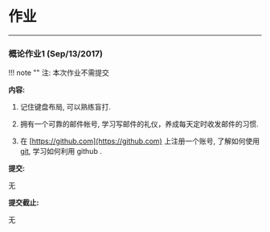 作业
===


---

<!--

<a name="lab8"></a>
### Python练习 Lab8 (Dec/20/2017)

** 内容及要求: **

[http://ic.openjudge.cn/lab8](http://ic.openjudge.cn/lab8/)

---

<a name="lab7"></a>
### Python练习 Lab7 (Dec/13/2017)

** 内容及要求: **

[http://ic.openjudge.cn/lab7](http://ic.openjudge.cn/lab7/)

---

<a name="assign3"></a>
### Python作业 Assign3 (Dec/13/2017)

** 单词统计 **

统计一个文本文件中单词的出现次数。

网站 [http://www.gutenberg.org](http://www.gutenberg.org)提供了很多名著
的TXT版本供下载.  例如, 小说 **ALICE'S ADVENTURES IN WONDERLAND** 的一个TXT 
版本在[http://www.gutenberg.org/cache/epub/19033/pg19033.txt](http://www.gutenberg.org/cache/epub/19033/pg19033.txt).

请写一个单词统计的程序, 对于给定URL的文件, 输出单词的出现频率, 按频率大小倒序
输出, 如下所示.


```
the		    807
and		    404
a		    328
to		    327
of		    318
she		    237
in		    227
it		    183
you		    171
alice		168
```

** 如何得到要统计的文件的URL **

要统计的文件的URL通过命令行参数给出。

假定有一个Python 文件 t.py, 其源码如下:

```python
import sys

print(sys.argv)
```

在终端中分别以如下方式运行 t.py, 观察执行结果

```
$ python t.py
['t.py']
$ python t.py 1 2 3
['t.py', '1', '2', '3']
```

sys.argv 列表保存了用户传递给Python的参数, 参数都是字符串。argv[0] 永远
存在, 通常是Python文件的名字。其他参数(如果给出了)在 argv[1:]中。

本次作业的完整代码框架如下:

```python
#!/usr/bin/env python3

"""wcount.py: count words from an Internet file.

__author__ = "Zhangsan"
__pkuid__  = "1600012345"
__email__  = "zhangsan@pku.edu.cn"
"""

import sys
from urllib.request import urlopen


def wcount(lines, topn=10):
    """count words from lines of text string, then sort by their counts
    in reverse order, output the topn (word count), each in one line. 
    """

    # your code goes here
    pass

if __name__ == '__main__':

    if  len(sys.argv) == 1:
        print('Usage: {} url [topn]'.format(sys.argv[0]))
        print('  url: URL of the txt file to analyze ')
        print('  topn: how many (words count) to output. If not given, will output top 10 words')
        sys.exit(1)

    try:
        topn = 10
        if len(sys.argv) == 3:
            topn = int(sys.argv[2])
    except ValueError:
        print('{} is not a valid topn int number'.format(sys.argv[2]))
        sys.exit(1)

    try:
        with urlopen(sys.argv[1]) as f:
            contents = f.read()
            lines   = contents.decode()
            wcount(lines, topn)
    except Exception as err:
        print(err)
        sys.exit(1)
```

你的任务是实现 wcount 函数, 使上述框架功能完整正确。

运行 

```
$ python wcount.py http://www.gutenberg.org/cache/epub/19033/pg19033.txt 20
```

或者

```
$ python wcount.py http://www.gutenberg.org/cache/epub/19033/pg19033.txt
```

将得到如前所示的结果。

** 要求: **

提交一个文件 wcount.py , 实现上述要求. 


** 提交: **

在线提交到 [北京大学课程网](http://course.pku.edu.cn)

**提交截止:**

2017年12月26日23:59

---

<a name="lab6"></a>
### Python练习 Lab6 (Dec/06/2017)

** 内容及要求: **

[http://ic.openjudge.cn/lab6](http://ic.openjudge.cn/lab6/)

---


<a name="assign2"></a>
### Python作业 Assign2 (Nov/29/2017)

** 汇率计算 **


本次作业来源于
[http://www.cs.cornell.edu/courses/cs1110/2016fa/assignments/assignment1/index.php#service](http://www.cs.cornell.edu/courses/cs1110/2016fa/assignments/assignment1/index.php#service)

** 简要说明 **

网站 [http://cs1110.cs.cornell.edu/2016fa/a1server.php?](http://cs1110.cs.cornell.edu/2016fa/a1server.php?) 提供了查询计算汇率的功能。要正确使用，需要访问时提供参数 :

`from=source&to=target&amt=amount`

其中 `source`, `target`是由三个字母代表的货币名称, `amt`是要计算的数值,

例如 `from=USD&to=EUR&amt=2.5` 表示 计算 2.5美元对应多少欧元

完整的 URL请求为:

[http://cs1110.cs.cornell.edu/2016fa/a1server.php?from=USD&to=EUR&amt=2.5](http://cs1110.cs.cornell.edu/2016fa/a1server.php?from=USD&to=EUR&amt=2.5)

在浏览器中输入该地址, 得到的结果类似为:

`{ "from" : "2.5 United States Dollars", "to" : "2.24075 Euros", "success" : true, "error" : "" }`

本次作业的主要目标, 就是分析得到的字符串, 从里面获取需要的结果.

你需要实现的函数:

```python
def exchange(currency_from, currency_to, amount_from):
    """Returns: amount of currency received in the given exchange.

    In this exchange, the user is changing amount_from money in 
    currency currency_from to the currency currency_to. The value 
    returned represents the amount in currency currency_to.

    The value returned has type float.

    Parameter currency_from: the currency on hand
    Precondition: currency_from is a string for a valid currency code
    
    Parameter currency_to: the currency to convert to
    Precondition: currency_to is a string for a valid currency code
    
    Parameter amount_from: amount of currency to convert
    Precondition: amount_from is a float"""
```

** 如何在Python3中访问URL **

```python
from urllib.request import urlopen

doc = urlopen('http://cs1110.cs.cornell.edu/2016fa/a1server.php?from=USD&to=EUR&amt=2.5')
docstr = doc.read()
doc.close()
jstr = docstr.decode('ascii')
```

doc.read() 返回的是字节流, 如:
`b'{ "from" : "2.5 United States Dollars", "to" : "2.24075 Euros", "success" : true, "error" : "" }'`
可以调用 `decode`方法得到正常的字符串.


** 迭代开发过程 **

本次作业建议采取迭代开发方法, 从基本功能开始, 逐渐完成最终功能, 具体可参考 

[http://www.cs.cornell.edu/courses/cs1110/2016fa/assignments/assignment1/index.php#iterative](http://www.cs.cornell.edu/courses/cs1110/2016fa/assignments/assignment1/index.php#iterative)

** 编写测试函数 **

对于迭代开发中实现的每一个函数, 需要提供一个测试函数, 测试其是否正确, 可
以用Python语言的 `aasert` 函数编写测试代码.

```python
def test_get_from()
    assert('USD' == get_from(json))
```

你需要写一个 `testAll` 函数, 里面测试所有你编写的测试函数

```python
def testAll()
    """test all cases"""
    test_get_from()
    test_B()
    test_C()
    print("All tests passed")
```

注意: 所有的测试函数和被测函数都在同一个文件 currency.py 中, 不需要单独建立测试文件, 这和[http://www.cs.cornell.edu/courses/cs1110/2016fa/assignments/assignment1/index.php](http://www.cs.cornell.edu/courses/cs1110/2016fa/assignments/assignment1/index.php) 要求不同。

** 要求: **

提交一个文件 currency.py , 实现上述要求. 

75分: 正确实现了 `exchange` 函数

85分: 提供了测试函数

95分: 提供了模块说明和函数说明

** 提交: **

在线提交, 将currency.py 提交到 [北京大学课程网](http://course.pku.edu.cn)

**提交截止:**

2016年12月19日23:59

---


<a name="lab5"></a>
### Python练习 Lab5 (Nov/29/2017)

** 内容及要求: **

[http://ic.openjudge.cn/lab5](http://ic.openjudge.cn/lab5/)

---


<a name="lab4"></a>
### Python练习 Lab4 (Nov/22/2017)

** 内容及要求: **

[http://ic.openjudge.cn/lab4](http://ic.openjudge.cn/lab4/)

---


<a name="assign1"></a>
### Python作业 Assign1 (Nov/15/2016)

** 内容及要求: **

用python的turtle库, 写一个程序 planets.py, 能仿真太阳系水金火木土地球6大行星围绕太阳的运行轨迹. 如下图所示:

<img src="../images/assign_planets.png" width=480>

planets.py要符合基本的python [编程规范](python.md#style).

**提交:**

在线提交, 将planets.py 提交到 [北京大学课程网](http://course.pku.edu.cn)

**提交截止:**

2017年11月28日23:59

---

<a name="lab3"></a>
### Python练习 Lab3 (Nov/15/2017)

** 内容及要求: **

[http://ic.openjudge.cn/lab3](http://ic.openjudge.cn/lab3/)

---


<a name="lab2"></a>
### Python练习 Lab2 (Nov/8/2017)

** 内容及要求: **

[http://ic.openjudge.cn/lab2](http://ic.openjudge.cn/lab2/)

本次Lab程序输出是图形, 系统无法测试, 请自己本地测试后提交.

---

<a name="lab1"></a>
### Python练习 Lab1 (Nov/1/2017)

** 内容及要求: **

[http://ic.openjudge.cn/lab1](http://ic.openjudge.cn/lab1/)

---

<a name="lab0"></a>
### Python练习 Lab0 (Oct/25/2017)

!!! note ""
    注: 本次作业不需提交

** 内容: **

0. 熟悉自己所用操作系统的[终端操作](cmd.md), 可以在终端下复制、查看文件, 改变当前路径等

1. 在自己的机器上安装[anaconda](https://mirror.tuna.tsinghua.edu.cn/anaconda/archive/)/[miniconda](https://mirror.tuna.tsinghua.edu.cn/anaconda/miniconda/), 熟悉 python3, ipython, jupyter, pip的用法, 选择并熟悉一个编辑器或IDE

2. 在 [http://iwork.pku.edu.cn](http://iwork.pku.edu.cn) 上申请成为正式用户, 阅读Help, 创建 Workspace, 熟悉 Notebook 工作环境

3. 在Notebook 中 打印运行 `print('Hello Python!')`

4. 在Notebook 中 创建一个 **markdown** 类型的Cell, 写一段markdown 文本

**提交:**

无

**提交截止:**

无

---

<a name="ihw5"></a>
### 概论作业5 (Oct/18/2017)

1. 北京大学某单位的某台机器IP地址为162.105.203.160, 子网掩码为255.255.255.128，

    - 1) 该单位的网络号(网络+子网)是多少？

    - 2) 该单位理论上可容纳多少主机？

    - 3) 北大可以有多少个这样的子网(假定北大全部是162.105网段)？

2. 小明打开浏览器, 输入地址 http://course.pku.edu.cn 发现打不开网页, 请帮助他分析问题可能出在哪儿。

3. 请为自己写一个个人WEB主页, 介绍自己, 主页上要有自己的照片.

**提交:**

本次作业以html文件及附件提交. 其中 第1-2题的题目及解答, 作为自己个人主页介绍中的一个条目 ** 作业 ** 出现.

如果有多个附件如图片, CSS, JS, 请用zip打包压缩后上传.

上传前, 请测试确保你对显示效果满意.

以 html 附件提交到 [北京大学课程网](http://course.pku.edu.cn)

**提交截止:**

2017年10月31日23:59

** 如何测试html **

假定你写好了一个html文件, 路径是 `C:\web\index.html`,  如何测试?

1. 首先, 你需要运行一个WEB服务器. 如果你已经安装了python3, 

打开终端(Windows, OS/X, Linux [各自不同](cmd.md)), 进入 C:\web 目录, 运行 

```bash
python3 -m http.server 9090
```

将会启动一个简单的Python Web服务器, 监听 9090 端口

2. 打开浏览器, 输入 `http://localhost:9090/index.html`

可以看到你的html的显示效果

----

<a name="ihw4"></a>
### 概论作业4 (Oct/11/2017)

回答下述问题

1. 解释作业、进程、线程的概念，进程和线程概念的提出分别解决了什么问题？

2. 描述哲学家就餐问题及解法，说明同步、互斥、死锁、活锁的概念。

3. 了解磁盘、分区、简单卷、跨区卷等磁盘管理中的概念。

**提交:**

在线提交, 或者以doc,pdfl 附件提交到 [北京大学课程网](http://course.pku.edu.cn)

**提交截止:**

2017年10月17日23:59

<hr>

<a name="ihw3"></a>
### 概论作业3 (Sep/27/2017)

**内容:**

1. SSD 硬盘的工作原理是什么？有哪些优点和缺点？

2. 现代计算机系统中到处都用到了缓存。你打开浏览器, 访问某网站, 查看了一幅图片, 请描述可能有哪些缓存系统参与了该过程？

3. 请调研处理器和存储技术的发展趋势.

**提交:**

在线提交, 或者以doc,pdfl 附件提交到 [北京大学课程网](http://course.pku.edu.cn)

**提交截止:**

2017年10月10日23:59

<hr>


<a name="ihw2"></a>
### 概论作业2 (Sep/20/2017)

**内容:**

1. 某一音频信号采样频率为8000次/秒, 每次采样有256个不同的数据值, 求每秒
需要多少位来表示这个信号. 

2. 你有一个数码照片文件，希望在彩色激光打印机上打印出来，如何计算能打印的最
大尺寸？

3. 某基于 IEEE 754浮点数格式的 16 bit 浮点数表示, 有 9 个小数位, 请给出 
±0, ±1.0, 最大非规范化数, 最小非规范化数, 最小规范化浮点数, 最大规范化浮点数,  
±∞,  NaN 的二进制表示(表示形式请参照讲义).

**提交:**

在线提交, 或者以doc,pdfl 附件提交到 [北京大学课程网](http://course.pku.edu.cn)

**提交截止:**

2017年9月26日23:59

<hr>

-->

<a name="ihw1"></a>
### 概论作业1 (Sep/13/2017)

!!! note ""
    注: 本次作业不需提交

**内容:**

1. 记住键盘布局, 可以熟练盲打.

2. 拥有一个可靠的邮件帐号, 学习写邮件的礼仪，养成每天定时收发邮件的习惯.

3. 在 [https://github.com](https://github.com) 上注册一个账号, 了解如何使用
   [git](https://git-scm.com), 学习如何利用 github .

**提交:**

无

**提交截止:**

无


